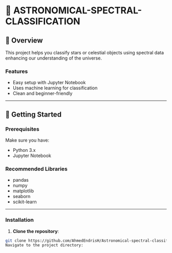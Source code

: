 # 🌌 ASTRONOMICAL-SPECTRAL-CLASSIFICATION

## 📌 Overview

This project helps you classify stars or celestial objects using spectral data enhancing our understanding of the universe.

### Features

- Easy setup with Jupyter Notebook  
- Uses machine learning for classification  
- Clean and beginner-friendly
---

## 🧰 Getting Started

### Prerequisites

Make sure you have:

- Python 3.x
- Jupyter Notebook

### Recommended Libraries

- pandas  
- numpy  
- matplotlib  
- seaborn  
- scikit-learn  
---

### Installation

1. **Clone the repository**:
```bash
git clone https://github.com/AhmedEndrisH/Astronomical-spectral-classification
Navigate to the project directory:
```
